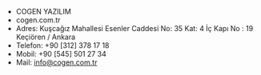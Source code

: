 - COGEN YAZILIM
- cogen.com.tr
- Adres: Kuşcağız Mahallesi Esenler Caddesi No: 35 Kat: 4 İç Kapı No : 19 Keçiören / Ankara
- Telefon: +90 [312] 378 17 18
- Mobil: +90 [545] 501 27 34
- Mail: info@cogen.com.tr
